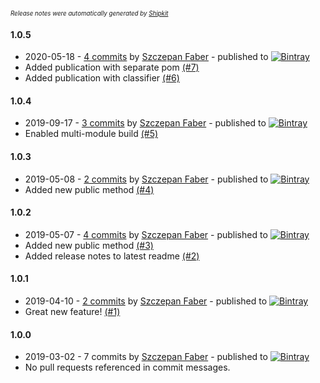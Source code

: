 <sup><sup>*Release notes were automatically generated by [Shipkit](http://shipkit.org/)*</sup></sup>

#### 1.0.5
 - 2020-05-18 - [4 commits](https://github.com/mockitoguy/sample-java-library/compare/v1.0.4...v1.0.5) by [Szczepan Faber](https://github.com/mockitoguy) - published to [![Bintray](https://img.shields.io/badge/Bintray-1.0.5-green.svg)](https://bintray.com/szczepiq/samples/sample-java-library/1.0.5)
 - Added publication with separate pom [(#7)](https://github.com/mockitoguy/sample-java-library/pull/7)
 - Added publication with classifier [(#6)](https://github.com/mockitoguy/sample-java-library/pull/6)

#### 1.0.4
 - 2019-09-17 - [3 commits](https://github.com/mockitoguy/sample-java-library/compare/v1.0.3...v1.0.4) by [Szczepan Faber](https://github.com/mockitoguy) - published to [![Bintray](https://img.shields.io/badge/Bintray-1.0.4-green.svg)](https://bintray.com/szczepiq/samples/sample-java-library/1.0.4)
 - Enabled multi-module build [(#5)](https://github.com/mockitoguy/sample-java-library/pull/5)

#### 1.0.3
 - 2019-05-08 - [2 commits](https://github.com/mockitoguy/sample-java-library/compare/v1.0.2...v1.0.3) by [Szczepan Faber](https://github.com/mockitoguy) - published to [![Bintray](https://img.shields.io/badge/Bintray-1.0.3-green.svg)](https://bintray.com/szczepiq/samples/sample-java-library/1.0.3)
 - Added new public method [(#4)](https://github.com/mockitoguy/sample-java-library/pull/4)

#### 1.0.2
 - 2019-05-07 - [4 commits](https://github.com/mockitoguy/sample-java-library/compare/v1.0.1...v1.0.2) by [Szczepan Faber](https://github.com/mockitoguy) - published to [![Bintray](https://img.shields.io/badge/Bintray-1.0.2-green.svg)](https://bintray.com/szczepiq/samples/sample-java-library/1.0.2)
 - Added new public method [(#3)](https://github.com/mockitoguy/sample-java-library/pull/3)
 - Added release notes to latest readme [(#2)](https://github.com/mockitoguy/sample-java-library/pull/2)

#### 1.0.1
 - 2019-04-10 - [2 commits](https://github.com/mockitoguy/sample-java-library/compare/v1.0.0...v1.0.1) by [Szczepan Faber](https://github.com/mockitoguy) - published to [![Bintray](https://img.shields.io/badge/Bintray-1.0.1-green.svg)](https://bintray.com/szczepiq/samples/sample-java-library/1.0.1)
 - Great new feature! [(#1)](https://github.com/mockitoguy/sample-java-library/pull/1)

#### 1.0.0
 - 2019-03-02 - 7 commits by [Szczepan Faber](https://github.com/mockitoguy) - published to [![Bintray](https://img.shields.io/badge/Bintray-1.0.0-green.svg)](https://bintray.com/szczepiq/samples/sample-java-library/1.0.0)
 - No pull requests referenced in commit messages.


